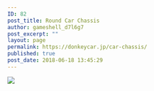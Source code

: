 ```yaml
---
ID: 82
post_title: Round Car Chassis
author: gameshell_d7l6g7
post_excerpt: ""
layout: page
permalink: https://donkeycar.jp/car-chassis/
published: true
post_date: 2018-06-18 13:45:29
---
```

<img src="https://donkeycar.jp/wp-content/uploads/2018/06/TB2hJ73dg1J.eBjy0FaXXaXeVXa_37052749.jpg" />